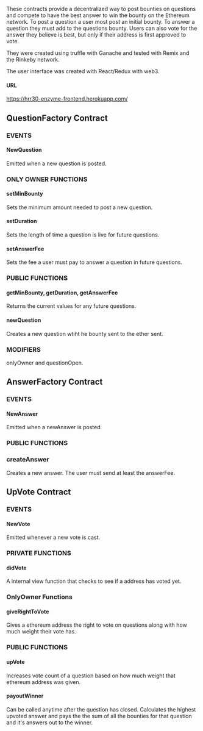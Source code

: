 These contracts provide a decentralized way to post bounties on questions and compete to have the best answer to win the bounty on the Ethereum network.  To post a question a user most post an initial bounty.  To answer a question they must add to the questions bounty.   Users can also vote for the answer they believe is best, but only if their address is first approved to vote.

They were created using truffle with Ganache and tested with Remix and the Rinkeby network.

The user interface was created with React/Redux with web3.

#### URL

https://hrr30-enzyme-frontend.herokuapp.com/

## QuestionFactory Contract

### EVENTS

#### NewQuestion

Emitted when a new question is posted.

### ONLY OWNER FUNCTIONS

#### setMinBounty

Sets the minimum amount needed to post a new question.

#### setDuration

Sets the length of time a question is live for future questions.

#### setAnswerFee

Sets the fee a user must pay to answer a question in future questions.

### PUBLIC FUNCTIONS

#### getMinBounty, getDuration, getAnswerFee

Returns the current values for any future questions.

#### newQuestion

Creates a new question wtiht he bounty sent to the ether sent.

### MODIFIERS

onlyOwner and questionOpen.

## AnswerFactory Contract

### EVENTS

#### NewAnswer

Emitted when a newAnswer is posted.

### PUBLIC FUNCTIONS

### createAnswer

Creates a new answer.  The user must send at least the answerFee.

## UpVote Contract

### EVENTS

#### NewVote

Emitted whenever a new vote is cast.

### PRIVATE FUNCTIONS

#### didVote

A internal view function that checks to see if a address has voted yet.

### OnlyOwner Functions

#### giveRightToVote

Gives a ethereum address the right to vote on questions along with how much weight their vote has.

### PUBLIC FUNCTIONS

#### upVote

Increases vote count of a question based on how much weight that ethereum address was given.

#### payoutWinner

Can be called anytime after the question has closed.  Calculates the highest upvoted answer and pays the the sum of all the bounties for that question and it's answers out to the winner.
